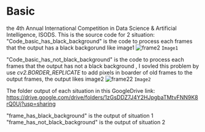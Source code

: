 # Basic
the 4th Annual International Competition in Data Science &amp; Artificial Intelligence, ISODS.
This is the source code for 2 situation:
"Code_basic_has_black_background" is the code to process each frames that the output has a black backgorund like image1
![frame2](https://github.com/RyanPham19092002/Basic/assets/122810752/daaa2e5b-68c4-410c-a009-4004944af977)
`Image1`


"Code_basic_has_not_black_background" is the code to process each frames that the output has not a black background , I sovled this problem by use _cv2.BORDER_REPLICATE_ to add pixels in boarder of old frames to the output frames, the output likes image2
![frame22](https://github.com/RyanPham19092002/Basic/assets/122810752/506c55b6-a76e-4741-9e72-1ed64671e8e7)
`Image2`


The folder output of each situation in this GoogleDrive link: https://drive.google.com/drive/folders/1zGsDDZ7J4Y2HJpgbaTMtvFNN9K8rQ0Uj?usp=sharing

"frame_has_black_background" is the output of situation 1
"frame_has_not_black_background" is the output of situation 2
